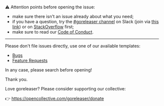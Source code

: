 ⚠️ Attention points before opening the issue:

* make sure there isn't an issue already about what you need;
* if you have a question, try the [#goreleaser channel](https://gophers.slack.com/messages/goreleaser)
on Slack (join via [this link](https://invite.slack.golangbridge.org)) or on 
[StackOverflow](https://stackoverflow.com/tags/goreleaser) first;
* make sure to read our 
[Code of Conduct](https://github.com/goreleaser/goreleaser/blob/master/CODE_OF_CONDUCT.md).

---

Please don't file issues directly, use one of our available templates:

* [Bugs](https://github.com/goreleaser/goreleaser/issues/new?template=bug.md)
* [Feature Requests](https://github.com/goreleaser/goreleaser/issues/new?template=feature.md)

In any case, please search before opening!

Thank you.

Love goreleaser? Please consider supporting our collective:

👉 https://opencollective.com/goreleaser/donate
